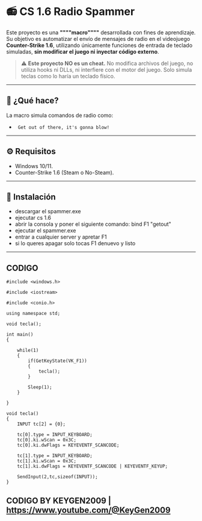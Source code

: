 # 📻 CS 1.6 Radio Spammer 

Este proyecto es una **""""macro""""** desarrollada con fines de aprendizaje. Su objetivo es automatizar el envío de mensajes de radio en el videojuego **Counter-Strike 1.6**, utilizando únicamente funciones de entrada de teclado simuladas, **sin modificar el juego ni inyectar código externo**.

> ⚠️ **Este proyecto NO es un cheat.** No modifica archivos del juego, no utiliza hooks ni DLLs, ni interfiere con el motor del juego. Solo simula teclas como lo haría un teclado físico.

---

## 🚀 ¿Qué hace?

La macro simula comandos de radio como:

- ` Get out of there, it's gonna blow!`


---


## ⚙️ Requisitos

- Windows 10/11.
- Counter-Strike 1.6 (Steam o No-Steam).

---

## 🔧 Instalación

- descargar el spammer.exe
- ejecutar cs 1.6
- abrir la consola y poner el siguiente comando: bind F1 "getout"
- ejecutar el spammer.exe 
- entrar a cualquier server y apretar F1
- si lo queres apagar solo tocas F1 denuevo y listo

---


## CODIGO


    #include <windows.h>

    #include <iostream>

    #include <conio.h>

    using namespace std;

    void tecla();

    int main()
    {
	
	    while(1)
	    {
		    if(GetKeyState(VK_F1))
		    {
			    tecla();
		    }
			
		    Sleep(1);
	    }

    }

    void tecla()
    {
	    INPUT tc[2] = {0};
	
	    tc[0].type = INPUT_KEYBOARD;
	    tc[0].ki.wScan = 0x3C;
	    tc[0].ki.dwFlags = KEYEVENTF_SCANCODE;
	
	    tc[1].type = INPUT_KEYBOARD;
	    tc[1].ki.wScan = 0x3C;
	    tc[1].ki.dwFlags = KEYEVENTF_SCANCODE | KEYEVENTF_KEYUP;
	
	    SendInput(2,tc,sizeof(INPUT));
    }


## CODIGO BY KEYGEN2009 | https://www.youtube.com/@KeyGen2009 
